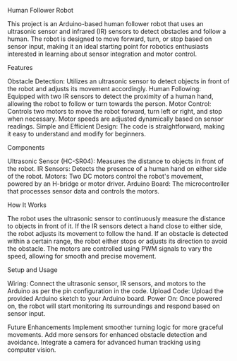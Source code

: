 Human Follower Robot

This project is an Arduino-based human follower robot that uses an ultrasonic sensor and infrared (IR) sensors to detect obstacles and follow a human. The robot is designed to move forward, turn, or stop based on sensor input, making it an ideal starting point for robotics enthusiasts interested in learning about sensor integration and motor control.

Features

Obstacle Detection: Utilizes an ultrasonic sensor to detect objects in front of the robot and adjusts its movement accordingly.
Human Following: Equipped with two IR sensors to detect the proximity of a human hand, allowing the robot to follow or turn towards the person.
Motor Control: Controls two motors to move the robot forward, turn left or right, and stop when necessary. Motor speeds are adjusted dynamically based on sensor readings.
Simple and Efficient Design: The code is straightforward, making it easy to understand and modify for beginners.

Components

Ultrasonic Sensor (HC-SR04): Measures the distance to objects in front of the robot.
IR Sensors: Detects the presence of a human hand on either side of the robot.
Motors: Two DC motors control the robot's movement, powered by an H-bridge or motor driver.
Arduino Board: The microcontroller that processes sensor data and controls the motors.

How It Works

The robot uses the ultrasonic sensor to continuously measure the distance to objects in front of it.
If the IR sensors detect a hand close to either side, the robot adjusts its movement to follow the hand.
If an obstacle is detected within a certain range, the robot either stops or adjusts its direction to avoid the obstacle.
The motors are controlled using PWM signals to vary the speed, allowing for smooth and precise movement.

Setup and Usage

Wiring: Connect the ultrasonic sensor, IR sensors, and motors to the Arduino as per the pin configuration in the code.
Upload Code: Upload the provided Arduino sketch to your Arduino board.
Power On: Once powered on, the robot will start monitoring its surroundings and respond based on sensor input.

Future Enhancements
Implement smoother turning logic for more graceful movements.
Add more sensors for enhanced obstacle detection and avoidance.
Integrate a camera for advanced human tracking using computer vision.
